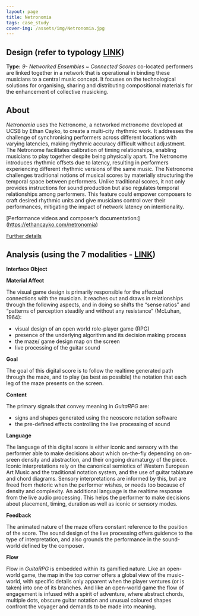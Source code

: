 ```yaml
---
layout: page
title: Netronomia
tags: case_study
cover-img: /assets/img/Netronomia.jpg
---
```


## Design (refer to typology [LINK](/typology.md))
**Type:** *9- Networked Ensembles ~ Connected Scores* co-located performers are linked together in a network that is 
operational in binding these musicians to a central music concept. It focuses on the technological solutions for 
organising, sharing and distributing compositional materials for the enhancement of collective musicking.


## About
*Netronomia* uses the Netronome, a networked metronome developed at UCSB by Ethan Cayko, to create a multi-city 
rhythmic work. It addresses the challenge of synchronising performers across different locations with varying latencies, 
making rhythmic accuracy difficult without adjustment. The Netronome facilitates calibration of timing relationships, 
enabling musicians to play together despite being physically apart. The Netronome introduces rhythmic offsets due to 
latency, resulting in performers experiencing different rhythmic versions of the same music. The Netronome challenges 
traditional notions of musical scores by materially structuring the temporal space between performers. Unlike 
traditional scores, it not only provides instructions for sound production but also regulates temporal relationships 
among performers. This feature could empower composers to craft desired rhythmic units and give musicians control over 
their performances, mitigating the impact of network latency on intentionality.


[Performance videos and composer’s documentation:] (https://ethancayko.com/netronomia)

[Further details](https://digiscore.github.io/2024-04-24-Netronomia/)


## Analysis (using the 7 modalities - [LINK](/seven_modalities.md))

**Interface Object**

 


**Material Affect**

The visual game design is primarily responsible for the affectual connections with the musician. 
It reaches out and draws in relationships through the following aspects, and in doing so shifts the “sense ratios” and 
“patterns of perception steadily and without any resistance” (McLuhan, 1964):
- visual design of an open world role-player game (RPG)
- presence of the underlying algorithm and its decision making process
- the maze/ game design map on the screen
- live processing of the guitar sound


**Goal**

The goal of this digital score is to follow the realtime generated path through the maze, and to play (as best as possible) 
the notation that each leg of the maze presents on the screen.


**Content**

The primary signals that convey meaning in *GuitaRPG* are:
- signs and shapes generated using the neoscore notation software
- the pre-defined effects controlling the live processing of sound


**Language**

The language of this digital score is either iconic and sensory with the performer able to make decisions about which
on-the-fly depending on on-sreen density and abstraction, and their ongoing dramaturgy of the piece.
Iconic interpretations rely on the canonical semiotics of Western European Art Music and the traditional notation system,
and the use of guitar tablature and chord diagrams.
Sensory interpretations are informed by this, but are freed from rhetoric when the performer wishes, or needs too because of density and complexity.
An additional language is the realtime response from the live audio processing. This helps the performer to make decisions about placement, timing, duration
as well as iconic or sensory modes.


**Feedback**

The animated nature of the maze offers constant reference to the position of the score. The sound design of the live processing offers 
guidence to the type of interpretation, and also grounds the performance in the sound-world defined by the composer.


**Flow**

Flow in *GuitaRPG* is embedded within its gamified nature. Like an open-world game, the map in the top corner offers a global view of the music-world, 
with specific details only apparent when the player ventures (or is taken) into one of its branches. And like an open-world game
the flow of engagement is infused with a spirit of adventure, where abstract chords, multiple dots, obscure guitar notation
and unusual coloured shapes confront the voyager and demands to be made into meaning.
